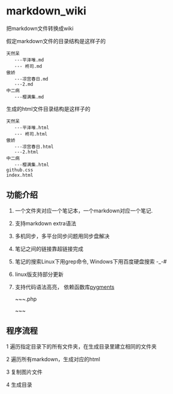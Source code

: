markdown_wiki
=============

把markdown文件转换成wiki

假定markdown文件的目录结构是这样子的

	天然呆
       ---平泽唯.md
       --- 柊司.md
	傲娇
       ---凉宫春日.md
       ---2.md
	中二病
       ---樱满集.md
    

生成的html文件目录结构是这样子的

	天然呆
       ---平泽唯.html
       --- 柊司.html
	傲娇
       ---凉宫春日.html
       ---2.html
	中二病
       ---樱满集.html
    github.css
    index.html

## 功能介绍

1. 一个文件夹对应一个笔记本，一个markdown对应一个笔记. 

2. 支持markdown extra语法

3. 多机同步，多平台同步问题用同步盘解决

4. 笔记之间的链接靠超链接完成 

5. 笔记的搜索Linux下用grep命令, Windows下用百度硬盘搜索  -_-#

6. linux版支持部分更新

7. 支持代码语法高亮， 依赖函数库[pygments](http://pygments.org/)

    \~\~\~.php

    <?php echo 'test';?>

    \~\~\~

## 程序流程

1 遍历指定目录下的所有文件夹，在生成目录里建立相同的文件夹

2 遍历所有markdown，生成对应的html

3 复制图片文件

4 生成目录


